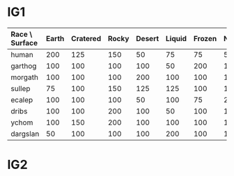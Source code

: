 # IG1 #

| Race \ Surface | Earth | Cratered | Rocky | Desert | Liquid | Frozen | Neptoplasm |
|:---------------|:------|:---------|:------|:-------|:-------|:-------|:-----------|
| human          | 200   | 125      | 150   | 50     | 75     | 75     | 50         |
| garthog        | 100   | 100      | 100   | 100    | 50     | 200    | 100        |
| morgath        | 100   | 100      | 100   | 200    | 100    | 100    | 100        |
| sullep         | 75    | 100      | 150   | 125    | 125    | 100    | 100        |
| ecalep         | 100   | 100      | 100   | 50     | 100    | 75     | 200        |
| dribs          | 100   | 100      | 200   | 100    | 50     | 100    | 100        |
| ychom          | 100   | 150      | 200   | 100    | 100    | 100    | 100        |
| dargslan       | 50    | 100      | 100   | 100    | 200    | 100    | 100        |

# IG2 #